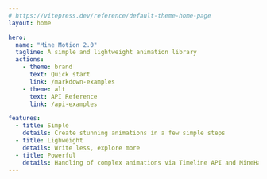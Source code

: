 ```yaml
---
# https://vitepress.dev/reference/default-theme-home-page
layout: home

hero:
  name: "Mine Motion 2.0"
  tagline: A simple and lightweight animation library
  actions:
    - theme: brand
      text: Quick start
      link: /markdown-examples
    - theme: alt
      text: API Reference
      link: /api-examples

features:
  - title: Simple
    details: Create stunning animations in a few simple steps
  - title: Lighweight
    details: Write less, explore more
  - title: Powerful
    details: Handling of complex animations via Timeline API and MineHandler API
---
```


<style>
:root {
  --vp-home-hero-name-color: transparent;
  --vp-home-hero-name-background: -webkit-linear-gradient(120deg, #bd34fe, #41d1ff);
}
</style>
